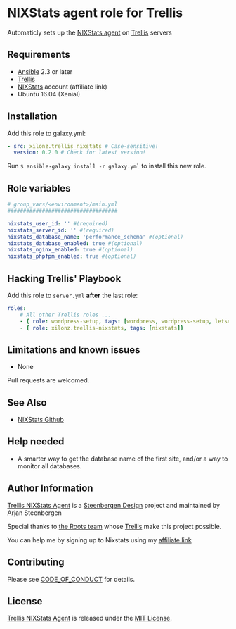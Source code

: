 # NIXStats agent role for Trellis
Automaticly sets up the [NIXStats agent](https://github.com/NIXStats/nixstatsagent) on [Trellis](https://github.com/roots/trellis) servers

## Requirements
- [Ansible](http://docs.ansible.com/ansible/latest/intro_installation.html) 2.3 or later
- [Trellis](https://github.com/roots/trellis)
- [NIXStats](https://nixstats.com/r/60694) account (affiliate link)
- Ubuntu 16.04 (Xenial)

## Installation
Add this role to galaxy.yml:
```yaml
- src: xilonz.trellis_nixstats # Case-sensitive!
  version: 0.2.0 # Check for latest version!
```
Run `$ ansible-galaxy install -r galaxy.yml` to install this new role.

## Role variables

```yaml
# group_vars/<environment>/main.yml
###################################

nixstats_user_id: '' #(required)
nixstats_server_id: '' #(required)
nixstats_database_name: 'performance_schema' #(optional)
nixstats_database_enabled: true #(optional)
nixstats_nginx_enabled: true #(optional)
nixstats_phpfpm_enabled: true #(optional)
```

## Hacking Trellis' Playbook

Add this role to `server.yml` **after** the last role:

```yaml
roles:
    # All other Trellis roles ...
    - { role: wordpress-setup, tags: [wordpress, wordpress-setup, letsencrypt] }
    - { role: xilonz.trellis-nixstats, tags: [nixstats]}
```

## Limitations and known issues

* None

Pull requests are welcomed.

## See Also

* [NIXStats Github](https://github.com/NIXStats/nixstatsagent)

## Help needed
- A smarter way to get the database name of the first site, and/or a way to monitor all databases.

## Author Information

[Trellis NIXStats Agent](https://github.com/Xilonz/trellis-nixstats) is a [Steenbergen Design](https://steenbergen.design) project and maintained by Arjan Steenbergen

Special thanks to [the Roots team](https://roots.io/about/) whose [Trellis](https://github.com/roots/trellis) make this project possible.

You can help me by signing up to Nixstats using my [affiliate link](https://nixstats.com/r/60694)

## Contributing

Please see [CODE_OF_CONDUCT](./CODE_OF_CONDUCT.md) for details.

## License

[Trellis NIXStats Agent](https://github.com/Xilonz/trellis-nixstats) is released under the [MIT License](https://opensource.org/licenses/MIT).